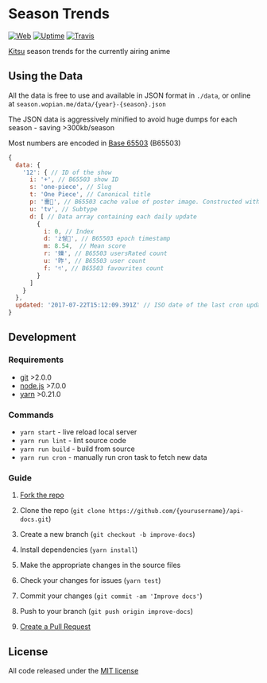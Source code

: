 # Season Trends

[![Web]][5]
[![Uptime]][5]
[![Travis]][3]

[Kitsu][0] season trends for the currently airing anime

## Using the Data

All the data is free to use and available in JSON format in `./data`, or online at `season.wopian.me/data/{year}-{season}.json`

The JSON data is aggressively minified to avoid huge dumps for each season - saving >300kb/season

Most numbers are encoded in [Base 65503] (B65503)

```js
{
  data: {
    '12': { // ID of the show
      i: '+', // B65503 show ID
      s: 'one-piece', // Slug
      t: 'One Piece', // Canonical title
      p: '夁', // B65503 cache value of poster image. Constructed with `https://media.kitsu.io/anime/poster_images/{i}/medium.jpg?{p}
      u: 'tv', // Subtype
      d: [ // Data array containing each daily update
        {
          i: 0, // Index
          d: 'ż쉉⃍', // B65503 epoch timestamp
          m: 8.54,  // Mean score
          r: '㜰', // B65503 usersRated count
          u: '昨', // B65503 user count
          f: 'ণ', // B65503 favourites count
        }
      ]
    }
  },
  updated: '2017-07-22T15:12:09.391Z' // ISO date of the last cron update
}
```

## Development

### Requirements

- [git](https://git-scm.com) >2.0.0
- [node.js](https://nodejs.org) >7.0.0
- [yarn](https://yarnpkg.com) >0.21.0

### Commands

- `yarn start` - live reload local server
- `yarn run lint` - lint source code
- `yarn run build` - build from source
- `yarn run cron` - manually run cron task to fetch new data

### Guide

1. [Fork the repo][1]

2. Clone the repo (`git clone https://github.com/{yourusername}/api-docs.git`)

3. Create a new branch (`git checkout -b improve-docs`)

4. Install dependencies (`yarn install`)

5. Make the appropriate changes in the source files

6. Check your changes for issues (`yarn test`)

7. Commit your changes (`git commit -am 'Improve docs'`)

8. Push to your branch (`git push origin improve-docs`)

9. [Create a Pull Request][2]

## License

All code released under the [MIT license][4]

[0]:https://kitsu.io
[1]:https://help.github.com/articles/fork-a-repo/#fork-an-example-repository
[2]:https://help.github.com/articles/creating-a-pull-request/#creating-the-pull-request
[3]:https://travis-ci.org/wopian/kitsu-season-trends
[4]:https://github.com/wopian/kitsu-season-trends/blob/master/LICENSE.md
[5]:https://season.moe

[travis]:https://img.shields.io/travis/wopian/kitsu-season-trends/master.svg?style=flat-square&label=linux
[web]:https://img.shields.io/website-up-down-green-red/https/season.wopian.me.svg?style=flat-square&label=web
[uptime]:https://img.shields.io/uptimerobot/ratio/7/m779133972-4da0d8f104f1d6ffaf921257.svg?style=flat-square
[Base 65503]:https://yarn.fyi/base-65503
